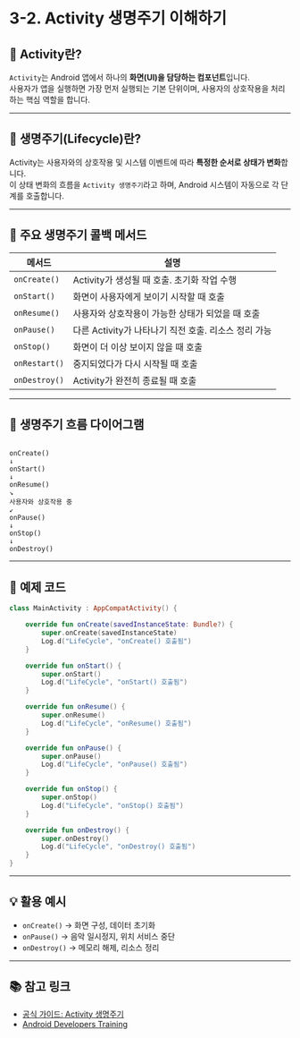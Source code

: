 # 3-2. Activity 생명주기 이해하기

## 🎯 Activity란?

`Activity`는 Android 앱에서 하나의 **화면(UI)을 담당하는 컴포넌트**입니다.  
사용자가 앱을 실행하면 가장 먼저 실행되는 기본 단위이며, 사용자의 상호작용을 처리하는 핵심 역할을 합니다.

---

## 🔄 생명주기(Lifecycle)란?

Activity는 사용자와의 상호작용 및 시스템 이벤트에 따라 **특정한 순서로 상태가 변화**합니다.  
이 상태 변화의 흐름을 `Activity 생명주기`라고 하며, Android 시스템이 자동으로 각 단계를 호출합니다.

---

## 🧭 주요 생명주기 콜백 메서드

| 메서드 | 설명 |
|--------|------|
| `onCreate()` | Activity가 생성될 때 호출. 초기화 작업 수행 |
| `onStart()` | 화면이 사용자에게 보이기 시작할 때 호출 |
| `onResume()` | 사용자와 상호작용이 가능한 상태가 되었을 때 호출 |
| `onPause()` | 다른 Activity가 나타나기 직전 호출. 리소스 정리 가능 |
| `onStop()` | 화면이 더 이상 보이지 않을 때 호출 |
| `onRestart()` | 중지되었다가 다시 시작될 때 호출 |
| `onDestroy()` | Activity가 완전히 종료될 때 호출 |

---

## 🔁 생명주기 흐름 다이어그램

```

onCreate()
↓
onStart()
↓
onResume()
↘
사용자와 상호작용 중
↙
onPause()
↓
onStop()
↓
onDestroy()

````

---

## 🧪 예제 코드

```kotlin
class MainActivity : AppCompatActivity() {

    override fun onCreate(savedInstanceState: Bundle?) {
        super.onCreate(savedInstanceState)
        Log.d("LifeCycle", "onCreate() 호출됨")
    }

    override fun onStart() {
        super.onStart()
        Log.d("LifeCycle", "onStart() 호출됨")
    }

    override fun onResume() {
        super.onResume()
        Log.d("LifeCycle", "onResume() 호출됨")
    }

    override fun onPause() {
        super.onPause()
        Log.d("LifeCycle", "onPause() 호출됨")
    }

    override fun onStop() {
        super.onStop()
        Log.d("LifeCycle", "onStop() 호출됨")
    }

    override fun onDestroy() {
        super.onDestroy()
        Log.d("LifeCycle", "onDestroy() 호출됨")
    }
}
````

---

## 💡 활용 예시

* `onCreate()` → 화면 구성, 데이터 초기화
* `onPause()` → 음악 일시정지, 위치 서비스 중단
* `onDestroy()` → 메모리 해제, 리소스 정리

---

## 📚 참고 링크

* [공식 가이드: Activity 생명주기](https://developer.android.com/guide/components/activities/activity-lifecycle)
* [Android Developers Training](https://developer.android.com/training/basics/activity-lifecycle)
